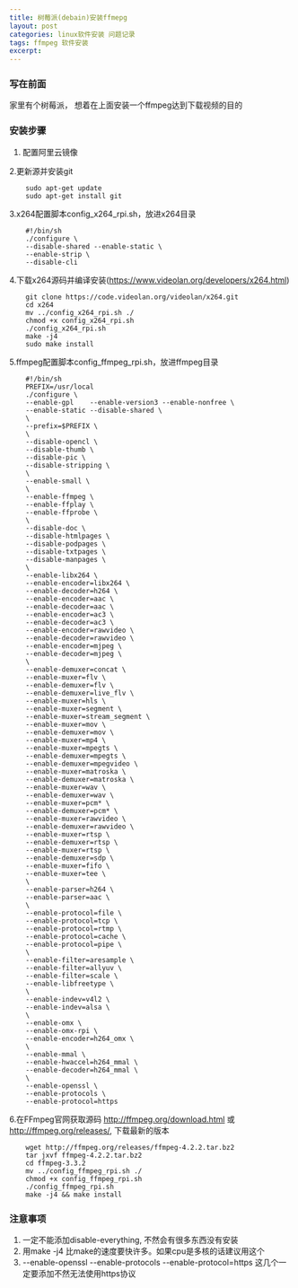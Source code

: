 ```yaml
---
title: 树莓派(debain)安装ffmepg
layout: post
categories: linux软件安装 问题记录
tags: ffmpeg 软件安装
excerpt: 
---
```


### 写在前面
家里有个树莓派， 想着在上面安装一个ffmpeg达到下载视频的目的

### 安装步骤
1. 配置阿里云镜像

2.更新源并安装git
```shell
    sudo apt-get update
    sudo apt-get install git
```
3.x264配置脚本config_x264_rpi.sh，放进x264目录
```shelll
    #!/bin/sh
    ./configure \
    --disable-shared --enable-static \
    --enable-strip \
    --disable-cli
```
4.下载x264源码并编译安装(https://www.videolan.org/developers/x264.html)
```shell
    git clone https://code.videolan.org/videolan/x264.git
    cd x264
    mv ../config_x264_rpi.sh ./
    chmod +x config_x264_rpi.sh
    ./config_x264_rpi.sh
    make -j4
    sudo make install
```
5.ffmpeg配置脚本config_ffmpeg_rpi.sh，放进ffmpeg目录
```shell
    #!/bin/sh
    PREFIX=/usr/local
    ./configure \
    --enable-gpl    --enable-version3 --enable-nonfree \
    --enable-static --disable-shared \
    \
    --prefix=$PREFIX \
    \
    --disable-opencl \
    --disable-thumb \
    --disable-pic \
    --disable-stripping \
    \
    --enable-small \
    \
    --enable-ffmpeg \
    --enable-ffplay \
    --enable-ffprobe \
    \
    --disable-doc \
    --disable-htmlpages \
    --disable-podpages \
    --disable-txtpages \
    --disable-manpages \
    \
    --enable-libx264 \
    --enable-encoder=libx264 \
    --enable-decoder=h264 \
    --enable-encoder=aac \
    --enable-decoder=aac \
    --enable-encoder=ac3 \
    --enable-decoder=ac3 \
    --enable-encoder=rawvideo \
    --enable-decoder=rawvideo \
    --enable-encoder=mjpeg \
    --enable-decoder=mjpeg \
    \
    --enable-demuxer=concat \
    --enable-muxer=flv \
    --enable-demuxer=flv \
    --enable-demuxer=live_flv \
    --enable-muxer=hls \
    --enable-muxer=segment \
    --enable-muxer=stream_segment \
    --enable-muxer=mov \
    --enable-demuxer=mov \
    --enable-muxer=mp4 \
    --enable-muxer=mpegts \
    --enable-demuxer=mpegts \
    --enable-demuxer=mpegvideo \
    --enable-muxer=matroska \
    --enable-demuxer=matroska \
    --enable-muxer=wav \
    --enable-demuxer=wav \
    --enable-muxer=pcm* \
    --enable-demuxer=pcm* \
    --enable-muxer=rawvideo \
    --enable-demuxer=rawvideo \
    --enable-muxer=rtsp \
    --enable-demuxer=rtsp \
    --enable-muxer=rtsp \
    --enable-demuxer=sdp \
    --enable-muxer=fifo \
    --enable-muxer=tee \
    \
    --enable-parser=h264 \
    --enable-parser=aac \
    \
    --enable-protocol=file \
    --enable-protocol=tcp \
    --enable-protocol=rtmp \
    --enable-protocol=cache \
    --enable-protocol=pipe \
    \
    --enable-filter=aresample \
    --enable-filter=allyuv \
    --enable-filter=scale \
    --enable-libfreetype \
    \
    --enable-indev=v4l2 \
    --enable-indev=alsa \
    \
    --enable-omx \
    --enable-omx-rpi \
    --enable-encoder=h264_omx \
    \
    --enable-mmal \
    --enable-hwaccel=h264_mmal \
    --enable-decoder=h264_mmal \
    \
    --enable-openssl \
    --enable-protocols \
    --enable-protocol=https
```
6.在FFmpeg官网获取源码 http://ffmpeg.org/download.html 或 http://ffmpeg.org/releases/, 下载最新的版本
```shell
    wget http://ffmpeg.org/releases/ffmpeg-4.2.2.tar.bz2
    tar jxvf ffmpeg-4.2.2.tar.bz2
    cd ffmpeg-3.3.2
    mv ../config_ffmpeg_rpi.sh ./
    chmod +x config_ffmpeg_rpi.sh
    ./config_ffmpeg_rpi.sh
    make -j4 && make install 
```

### 注意事项
1. 一定不能添加disable-everything, 不然会有很多东西没有安装
2. 用make -j4 比make的速度要快许多。如果cpu是多核的话建议用这个
3. --enable-openssl --enable-protocols --enable-protocol=https 这几个一定要添加不然无法使用https协议

